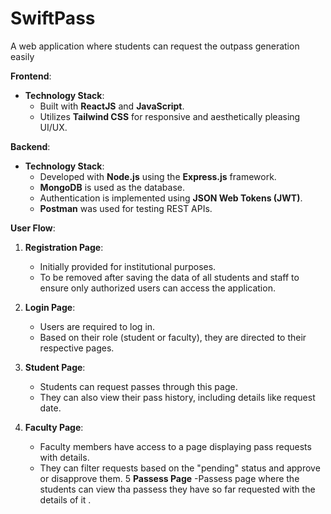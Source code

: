# SwiftPass
A web application where students can request the outpass generation easily 

**Frontend**:
- **Technology Stack**:
  - Built with **ReactJS** and **JavaScript**.
  - Utilizes **Tailwind CSS** for responsive and aesthetically pleasing UI/UX.

**Backend**:
- **Technology Stack**:
  - Developed with **Node.js** using the **Express.js** framework.
  - **MongoDB** is used as the database.
  - Authentication is implemented using **JSON Web Tokens (JWT)**.
  - **Postman** was used for testing REST APIs.

**User Flow**:
1. **Registration Page**:
   - Initially provided for institutional purposes.
   - To be removed after saving the data of all students and staff to ensure only authorized users can access the application.

2. **Login Page**:
   - Users are required to log in.
   - Based on their role (student or faculty), they are directed to their respective pages.

3. **Student Page**:
   - Students can request passes through this page.
   - They can also view their pass history, including details like request date.

4. **Faculty Page**:
   - Faculty members have access to a page displaying pass requests with details.
   - They can filter requests based on the "pending" status and approve or disapprove them.
5  **Passess Page**
    -Passess page where the students can view tha passess they have so far requested with the details of it .  

